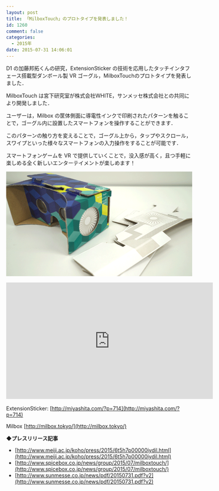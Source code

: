 ```yaml
---
layout: post
title: 「MilboxTouch」のプロトタイプを発表しました！
id: 1260
comment: false
categories:
  - 2015年
date: 2015-07-31 14:06:01
---
```


D1 の加藤邦拓くんの研究，ExtensionSticker の技術を応用したタッチインタフェース搭載型ダンボール製 VR ゴーグル，MilboxTouchのプロトタイプを発表しました．

MilboxTouch は宮下研究室が株式会社WHITE，サンメッセ株式会社との共同により開発しました．

ユーザーは，Milbox の筐体側面に導電性インクで印刷されたパターンを触ることで，ゴーグル内に設置したスマートフォンを操作することができます．

このパターンの触り方を変えることで，ゴーグル上から，タップやスクロール，スワイプといった様々なスマートフォンの入力操作をすることが可能です．

スマートフォンゲームを VR で提供していくことで，没入感が高く，且つ手軽に楽しめる全く新しいエンターテイメントが楽しめます！

![milboxtouch](/wp-content/uploads/2015/07/milboxtouch.png)

<iframe width="560" height="315" src="https://www.youtube.com/embed/9kwcv003t54" frameborder="0" allowfullscreen></iframe>


ExtensionSticker: [http://miyashita.com/?p=714](http://miyashita.com/?p=714)

Milbox [http://milbox.tokyo/](http://milbox.tokyo/)

**◆プレスリリース記事**

- [http://www.meiji.ac.jp/koho/press/2015/6t5h7p00000iydil.html](http://www.meiji.ac.jp/koho/press/2015/6t5h7p00000iydil.html)
- [http://www.spicebox.co.jp/news/group/2015/07/milboxtouch/](http://www.spicebox.co.jp/news/group/2015/07/milboxtouch/)
- [http://www.sunmesse.co.jp/news/pdf/20150731.pdf?v2](http://www.sunmesse.co.jp/news/pdf/20150731.pdf?v2)
